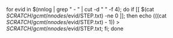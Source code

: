 for evid in $(nnlog | grep " - " | cut -d " " -f 4); do if [[ $(cat $SCRATCH/gcmt/nnodes/$evid/STEP.txt) -ne 0 ]]; then echo $(($(cat $SCRATCH/gcmt/nnodes/$evid/STEP.txt) - 1)) > $SCRATCH/gcmt/nnodes/$evid/STEP.txt; fi; done
